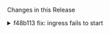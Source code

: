 Changes in this Release

<details><summary>f48b113 fix: ingress fails to start</summary>
fix: ingress fails to start
</details>